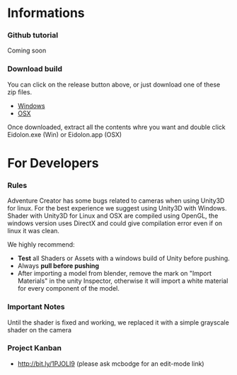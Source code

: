 # Informations

### Github tutorial
Coming soon

### Download build
You can click on the release button above, or just download one of these zip files.
* <a href="https://github.com/mcbodge/eidolon/releases/download/prototype/Windows-stable.zip">Windows</a>
* <a href="https://github.com/mcbodge/eidolon/releases/download/prototype/OSX-stable.zip">OSX</a>

Once downloaded, extract all the contents whre you want and double click Eidolon.exe (Win) or Eidolon.app (OSX)

# For Developers

### Rules
Adventure Creator has some bugs related to cameras when using Unity3D for linux. For the best experience we suggest using Unity3D with Windows. Shader with Unity3D for Linux and OSX are compiled using OpenGL, the windows version uses DirectX and could give compilation error even if on linux it was clean.

We highly recommend:
* <b>Test</b> all Shaders or Assets with a windows build of Unity before pushing.
* Always <b>pull before pushing</b>
* After importing a model from blender, remove the mark on "Import Materials" in the unity Inspector, otherwise it will import a white material for every component of the model.

### Important Notes
Until the shader is fixed and working, we replaced it with a simple grayscale shader on the camera

### Project Kanban
* http://bit.ly/1PJOLI9 (please ask mcbodge for an edit-mode link)
